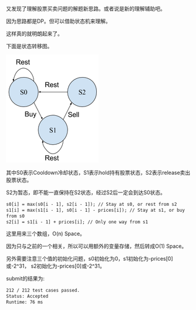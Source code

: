 又发现了理解股票买卖问题的解题新思路。或者说是新的理解辅助吧。

因为思路都是DP。但可以借助状态机来理解。

这样真的就明朗起来了。

下面是状态转移图。

![Stock with Cooldown - state](StockWithColldownState.png)

其中S0表示Cooldown冷却状态，S1表示hold持有股票状态，S2表示release卖出股票状态。

S2为暂态，即不能一直保持在S2状态，经过S2后一定会到达S0状态。

```
s0[i] = max(s0[i - 1], s2[i - 1]); // Stay at s0, or rest from s2
s1[i] = max(s1[i - 1], s0[i - 1] - prices[i]); // Stay at s1, or buy from s0
s2[i] = s1[i - 1] + prices[i]; // Only one way from s1
```

这里用来三个数组，O(n) Space。

因为只与之前的一个相关，所以可以用额外的变量存储，然后转成O(1) Space。

另外需要注意三个值的初始化问题，s0初始化为0，s1初始化为-prices[0]或-2^31，
s2初始化为-prices[0]或-2^31。

submit的结果为:
```
212 / 212 test cases passed.
Status: Accepted
Runtime: 76 ms
```

